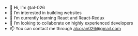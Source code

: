 - 👋 Hi, I’m @al-026
- 👀 I’m interested in building websites
- 🌱 I’m currently learning React and React-Redux
- 💞️ I’m looking to collaborate on highly experienced developers
- 📫 You can contact me through alcoran026@gmail.com

<!---
al-026/al-026 is a ✨ special ✨ repository because its `README.md` (this file) appears on your GitHub profile.
You can click the Preview link to take a look at your changes.
--->
